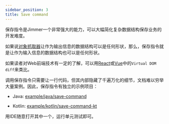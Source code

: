 ```yaml
---
sidebar_position: 3
title: Save command
---
```


保存指令是Jimmer一个非常强大的能力，可以大幅简化复杂数据结构保存业务的开发难度。

如果说[对象抓取器](../../query/object-fetcher)让作为输出信息的数据结构可以是任何形状，那么，保存指令就是让作为输入信息的数据结构也可以是任何形状。

如果读者对Web前端技术有一定的了解，可以用[React](https://react.dev/)或[Vue](https://vuejs.org/)中的`Virtual DOM diff`来类比。

调用保存指令只需要让一行代码，但其内部隐藏了千遍万化的细节，文档难以穷举大量案例。因此，保存指令有独立的示例项目：

-   Java: [example/java/save-command](https://github.com/babyfish-ct/jimmer/tree/main/example/java/save-command)

-   Kotlin: [example/kotlin/save-command-kt](https://github.com/babyfish-ct/jimmer/tree/main/example/kotlin/save-command-kt)

用IDE随意打开其中一个，运行单元测试即可。